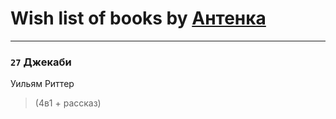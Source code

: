 # Wish list of books by [Антенка](https://plus.google.com/u/0/118158645037334943900/)
---

### `27` Джекаби
Уильям Риттер
> (4в1 + рассказ)

